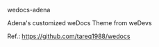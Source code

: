 wedocs-adena

Adena's customized weDocs Theme from weDevs

Ref.: https://github.com/tareq1988/wedocs
